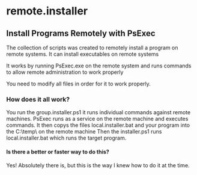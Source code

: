 # remote.installer

## Install Programs Remotely with PsExec


The collection of scripts was created to remotely install a program on remote systems.
It can install executables on remote systems

It works by running PsExec.exe on the remote system and runs commands to allow remote
administration to work properly

You need to modify all files in order for it to work properly.


### How does it all work?
  
You run the group.installer.ps1 it runs individual commands against remote machines.
PsExec runs as a service on the remote machine and executes commands.
It then copys the files local.installer.bat and your program into the C:\temp\ on the remote machine
Then the installer.ps1 runs local.installer.bat which runs the target program.

#### Is there a better or faster way to do this?
  
Yes! Absolutely there is, but this is the way I knew how to do it at the time.
